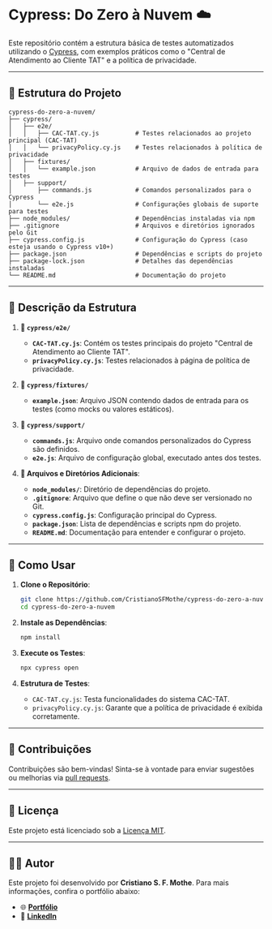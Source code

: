 # Cypress: Do Zero à Nuvem ☁️

Este repositório contém a estrutura básica de testes automatizados utilizando o [Cypress](https://www.cypress.io/), com exemplos práticos como o "Central de Atendimento ao Cliente TAT" e a política de privacidade.

---

## 📂 Estrutura do Projeto

```plaintext
cypress-do-zero-a-nuvem/
├── cypress/
│   ├── e2e/
│   │   ├── CAC-TAT.cy.js          # Testes relacionados ao projeto principal (CAC-TAT)
│   │   └── privacyPolicy.cy.js    # Testes relacionados à política de privacidade
│   ├── fixtures/
│   │   └── example.json           # Arquivo de dados de entrada para testes
│   ├── support/
│       ├── commands.js            # Comandos personalizados para o Cypress
│       └── e2e.js                 # Configurações globais de suporte para testes
├── node_modules/                  # Dependências instaladas via npm
├── .gitignore                     # Arquivos e diretórios ignorados pelo Git
├── cypress.config.js              # Configuração do Cypress (caso esteja usando o Cypress v10+)
├── package.json                   # Dependências e scripts do projeto
├── package-lock.json              # Detalhes das dependências instaladas
└── README.md                      # Documentação do projeto
```

---

## 📖 Descrição da Estrutura

1. **📂 `cypress/e2e/`**

   - **`CAC-TAT.cy.js`**: Contém os testes principais do projeto "Central de Atendimento ao Cliente TAT".
   - **`privacyPolicy.cy.js`**: Testes relacionados à página de política de privacidade.

2. **📂 `cypress/fixtures/`**

   - **`example.json`**: Arquivo JSON contendo dados de entrada para os testes (como mocks ou valores estáticos).

3. **📂 `cypress/support/`**

   - **`commands.js`**: Arquivo onde comandos personalizados do Cypress são definidos.
   - **`e2e.js`**: Arquivo de configuração global, executado antes dos testes.

4. **📂 Arquivos e Diretórios Adicionais**:
   - **`node_modules/`**: Diretório de dependências do projeto.
   - **`.gitignore`**: Arquivo que define o que não deve ser versionado no Git.
   - **`cypress.config.js`**: Configuração principal do Cypress.
   - **`package.json`**: Lista de dependências e scripts npm do projeto.
   - **`README.md`**: Documentação para entender e configurar o projeto.

---

## 🚀 Como Usar

1. **Clone o Repositório**:

   ```bash
   git clone https://github.com/CristianoSFMothe/cypress-do-zero-a-nuvem.git
   cd cypress-do-zero-a-nuvem
   ```

2. **Instale as Dependências**:

   ```bash
   npm install
   ```

3. **Execute os Testes**:

   ```bash
   npx cypress open
   ```

4. **Estrutura de Testes**:
   - `CAC-TAT.cy.js`: Testa funcionalidades do sistema CAC-TAT.
   - `privacyPolicy.cy.js`: Garante que a política de privacidade é exibida corretamente.

---

## 🤝 Contribuições

Contribuições são bem-vindas! Sinta-se à vontade para enviar sugestões ou melhorias via [pull requests](https://github.com/CristianoSFMothe/cypress-do-zero-a-nuvem/pulls).

---

## 📜 Licença

Este projeto está licenciado sob a [Licença MIT](LICENSE).

---

## 👨‍💻 Autor

Este projeto foi desenvolvido por **Cristiano S. F. Mothe**. Para mais informações, confira o portfólio abaixo:

- 🌐 <a href="https://portfolio-qa-cristiano.vercel.app/">**Portfólio**</a>
- 💼 <a href="https://www.linkedin.com/in/cristiano-da-silva-ferreira/">**LinkedIn**</a>
